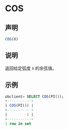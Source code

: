 # COS

## 声明

```sql
COS(X)
```

## 说明

返回给定弧度 `X` 的余弦值。

## 示例

```sql
obclient> SELECT COS(PI());
+-----------+
| COS(PI()) |
+-----------+
|        -1 |
+-----------+
1 row in set
```
